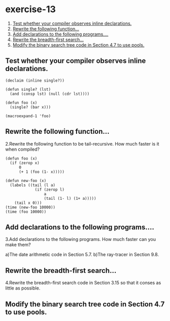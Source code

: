 

# exercise-13

1.  [Test whether your compiler observes inline declarations.](#orgfecc125)
2.  [Rewrite the following function&#x2026;](#org59f09a6)
3.  [Add declarations to the following programs&#x2026;.](#org124cc66)
4.  [Rewrite the breadth-first search&#x2026;](#org033a067)
5.  [Modify the binary search tree code in Section 4.7 to use pools.](#org7156f25)


<a id="orgfecc125"></a>

## Test whether your compiler observes inline declarations.

    (declaim (inline single?))
    
    (defun single? (lst)
      (and (consp lst) (null (cdr lst))))
    
    (defun foo (x)
      (single? (bar x)))
    
    (macroexpand-1 'foo)


<a id="org59f09a6"></a>

## Rewrite the following function&#x2026;

2.Rewrite the following function to be tail-recursive. How much faster is it when compiled?

    (defun foo (x)
      (if (zerop x)
          0
          (+ 1 (foo (1- x)))))

    (defun new-foo (x)
      (labels ((tail (l a)
                 (if (zerop l)
                     a
                     (tail (1- l) (1+ a)))))
        (tail x 0)))
    (time (new-foo 10000))
    (time (foo 10000))


<a id="org124cc66"></a>

## Add declarations to the following programs&#x2026;.

3.Add declarations to the following programs. How much faster can you make them?

a)The date arithmetic code in Section 5.7.
b)The ray-tracer in Section 9.8.


<a id="org033a067"></a>

## Rewrite the breadth-first search&#x2026;

4.Rewrite the breadth-first search code in Section 3.15 so that it conses as little as possible.


<a id="org7156f25"></a>

## Modify the binary search tree code in Section 4.7 to use pools.

